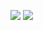 [![](https://travis-ci.org/CarloPalinckx/functory.svg?branch=master)](https://travis-ci.org/CarloPalinckx/functory) [![](https://api.codeclimate.com/v1/badges/541f4d2b04fb45f74b0a/maintainability)](https://codeclimate.com/github/CarloPalinckx/functory/maintainability)

